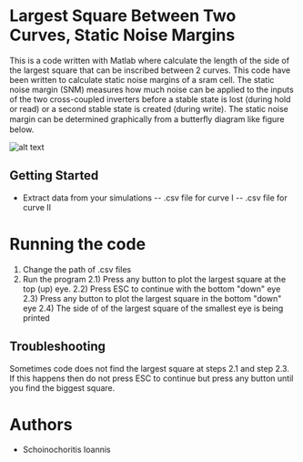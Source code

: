 # Largest Square Between Two Curves, Static Noise Margins 

This is a code written with Matlab where calculate the length of the side of the largest square that can be inscribed between 2 curves.
This code have been written to calculate static noise margins of a sram cell. The static noise margin (SNM) measures how much noise can be applied to the inputs of the two cross-coupled inverters before a stable state is lost (during hold or read) or a second stable state is created (during write). The static noise margin can be determined graphically from a butterﬂy diagram like figure below.

![alt text](https://raw.githubusercontent.com/username/projectname/branch/path/to/img.png)



## Getting Started
  - Extract data from your simulations
    -- .csv file for curve I
    -- .csv file for curve II

# Running the code
 1) Change the path of .csv files
 2) Run the program
    2.1)    Press any button to plot the largest square at the top (up) eye. 
    2.2)    Press ESC to continue with the bottom "down" eye
    2.3)    Press any button to plot the largest square in the bottom "down" eye
    2.4)    The side of of the largest square of the smallest eye is being printed

## Troubleshooting
Sometimes code does not find the largest square at steps 2.1 and step 2.3. If this happens then do not press ESC to continue but press any button until you find the biggest square.

# Authors
- Schoinochoritis Ioannis
